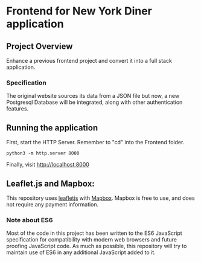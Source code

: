# Frontend for New York Diner application

## Project Overview

Enhance a previous frontend project and convert it into a full stack application.

### Specification

The original website sources its data from a JSON file but now, a new Postgresql Database
will be integrated, along with other authentication features.

## Running the application

First, start the HTTP Server. Remember to "cd" into the Frontend folder.

```
python3 -m http.server 8000
```

Finally, visit [http://localhost:8000](http://localhost:8000)

## Leaflet.js and Mapbox:

This repository uses [leafletjs](https://leafletjs.com/) with [Mapbox](https://www.mapbox.com/).
Mapbox is free to use, and does not require any payment information.

### Note about ES6

Most of the code in this project has been written to the ES6 JavaScript specification for compatibility with modern web browsers and future proofing JavaScript code. As much as possible, this repository will try to maintain use of ES6 in any additional JavaScript added to it.
